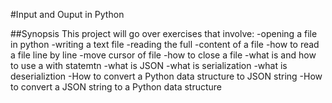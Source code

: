 #Input and Ouput in Python

##Synopsis
This project will go over exercises that involve: 
-opening a file in python
-writing a text file
-reading the full
-content of a file
-how to read a file line by line
-move cursor of file
-how to close a file
-what is and how to use a with statemtn
-what is JSON
-what is serialization
-what is deserializtion
-How to convert a Python data structure to JSON string
-How to convert a JSON string to a Python data structure
